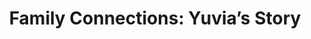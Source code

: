 ---
layout: layouts/resource.njk
title: "Family Connections: Yuvia’s Story"
filetype: video
url: https://www.youtube.com/watch?v=bdTyJUO5Vqw
tags:
  - resource
  - recruitment
description: Video story from Washington State on supporting reunification through maintaining family connections.
---